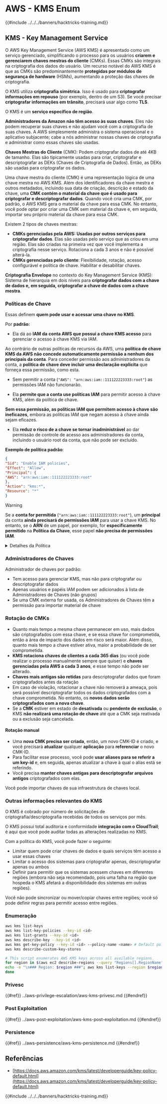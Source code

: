 # AWS - KMS Enum

{{#include ../../../banners/hacktricks-training.md}}

## KMS - Key Management Service

O AWS Key Management Service (AWS KMS) é apresentado como um serviço gerenciado, simplificando o processo para os usuários **criarem e gerenciarem chaves mestras do cliente** (CMKs). Essas CMKs são integrais na criptografia dos dados do usuário. Um recurso notável do AWS KMS é que as CMKs são predominantemente **protegidas por módulos de segurança de hardware** (HSMs), aumentando a proteção das chaves de criptografia.

O KMS utiliza **criptografia simétrica**. Isso é usado para **criptografar informações em repouso** (por exemplo, dentro de um S3). Se você precisar **criptografar informações em trânsito**, precisará usar algo como **TLS**.

O KMS é um **serviço específico de região**.

**Administradores da Amazon não têm acesso às suas chaves**. Eles não podem recuperar suas chaves e não ajudam você com a criptografia de suas chaves. A AWS simplesmente administra o sistema operacional e o aplicativo subjacente; cabe a nós administrar nossas chaves de criptografia e administrar como essas chaves são usadas.

**Chaves Mestras do Cliente** (CMK): Podem criptografar dados de até 4KB de tamanho. Elas são tipicamente usadas para criar, criptografar e descriptografar as DEKs (Chaves de Criptografia de Dados). Então, as DEKs são usadas para criptografar os dados.

Uma chave mestra do cliente (CMK) é uma representação lógica de uma chave mestra no AWS KMS. Além dos identificadores da chave mestra e outros metadados, incluindo sua data de criação, descrição e estado da chave, uma **CMK contém o material da chave que é usado para criptografar e descriptografar dados**. Quando você cria uma CMK, por padrão, o AWS KMS gera o material da chave para essa CMK. No entanto, você pode optar por criar uma CMK sem material da chave e, em seguida, importar seu próprio material da chave para essa CMK.

Existem 2 tipos de chaves mestras:

- **CMKs gerenciadas pela AWS: Usadas por outros serviços para criptografar dados**. Elas são usadas pelo serviço que as criou em uma região. Elas são criadas na primeira vez que você implementa a criptografia nesse serviço. Rotaciona a cada 3 anos e não é possível alterá-la.
- **CMKs gerenciadas pelo cliente**: Flexibilidade, rotação, acesso configurável e política de chave. Habilitar e desabilitar chaves.

**Criptografia Envelope** no contexto do Key Management Service (KMS): Sistema de hierarquia em dois níveis para **criptografar dados com a chave de dados e, em seguida, criptografar a chave de dados com a chave mestra**.

### Políticas de Chave

Essas definem **quem pode usar e acessar uma chave no KMS**.

Por **padrão:**

- Ela dá ao **IAM da** **conta AWS que possui a chave KMS acesso** para gerenciar o acesso à chave KMS via IAM.

Ao contrário de outras políticas de recursos da AWS, uma **política de chave KMS da AWS não concede automaticamente permissão a nenhum dos principais da conta**. Para conceder permissão aos administradores da conta, a **política de chave deve incluir uma declaração explícita** que forneça essa permissão, como esta.

- Sem permitir a conta (`"AWS": "arn:aws:iam::111122223333:root"`) as permissões IAM não funcionarão.

- Ela **permite que a conta use políticas IAM** para permitir acesso à chave KMS, além da política de chave.

**Sem essa permissão, as políticas IAM que permitem acesso à chave são ineficazes**, embora as políticas IAM que negam acesso à chave ainda sejam eficazes.

- Ela **reduz o risco de a chave se tornar inadministrável** ao dar permissão de controle de acesso aos administradores da conta, incluindo o usuário root da conta, que não pode ser excluído.

**Exemplo de política padrão**:
```json
{
"Sid": "Enable IAM policies",
"Effect": "Allow",
"Principal": {
"AWS": "arn:aws:iam::111122223333:root"
},
"Action": "kms:*",
"Resource": "*"
}
```
> [!WARNING]
> Se a **conta for permitida** (`"arn:aws:iam::111122223333:root"`), um **principal** da conta **ainda precisará de permissões IAM** para usar a chave KMS. No entanto, se o **ARN** de um papel, por exemplo, for **especificamente permitido** na **Política da Chave**, esse papel **não precisa de permissões IAM**.

<details>

<summary>Detalhes da Política</summary>

Propriedades de uma política:

- Documento baseado em JSON
- Recurso --> Recursos afetados (pode ser "\*")
- Ação --> kms:Encrypt, kms:Decrypt, kms:CreateGrant ... (permissões)
- Efeito --> Allow/Deny
- Principal --> arn afetado
- Condições (opcional) --> Condição para conceder as permissões

Concessões:

- Permite delegar suas permissões a outro principal AWS dentro de sua conta AWS. Você precisa criá-las usando as APIs do AWS KMS. Pode ser indicado o identificador CMK, o principal beneficiário e o nível de operação necessário (Decrypt, Encrypt, GenerateDataKey...)
- Após a concessão ser criada, um GrantToken e um GrantID são emitidos

**Acesso**:

- Via **política da chave** -- Se isso existir, isso tem **precedência** sobre a política IAM
- Via **política IAM**
- Via **concessões**

</details>

### Administradores de Chaves

Administrador de chaves por padrão:

- Tem acesso para gerenciar KMS, mas não para criptografar ou descriptografar dados
- Apenas usuários e papéis IAM podem ser adicionados à lista de Administradores de Chaves (não grupos)
- Se uma CMK externa for usada, os Administradores de Chaves têm a permissão para importar material de chave

### Rotação de CMKs

- Quanto mais tempo a mesma chave permanecer em uso, mais dados são criptografados com essa chave, e se essa chave for comprometida, então a área de impacto dos dados em risco será maior. Além disso, quanto mais tempo a chave estiver ativa, maior a probabilidade de ser comprometida.
- **KMS rotaciona chaves de clientes a cada 365 dias** (ou você pode realizar o processo manualmente sempre que quiser) e **chaves gerenciadas pela AWS a cada 3 anos**, e esse tempo não pode ser alterado.
- **Chaves mais antigas são retidas** para descriptografar dados que foram criptografados antes da rotação
- Em caso de violação, rotacionar a chave não removerá a ameaça, pois será possível descriptografar todos os dados criptografados com a chave comprometida. No entanto, os **novos dados serão criptografados com a nova chave**.
- Se a **CMK** estiver em estado de **desativada** ou **pendente de** **exclusão**, o KMS **não realizará uma rotação de chave** até que a CMK seja reativada ou a exclusão seja cancelada.

#### Rotação manual

- Uma **nova CMK precisa ser criada**, então, um novo CMK-ID é criado, e você precisará **atualizar** qualquer **aplicação** para **referenciar** o novo CMK-ID.
- Para facilitar esse processo, você pode **usar aliases para se referir a um key-id** e, em seguida, apenas atualizar a chave à qual o alias está se referindo.
- Você precisa **manter chaves antigas para descriptografar arquivos antigos** criptografados com elas.

Você pode importar chaves de sua infraestrutura de chaves local.

### Outras informações relevantes do KMS

O KMS é cobrado por número de solicitações de criptografia/descriptografia recebidas de todos os serviços por mês.

O KMS possui total auditoria e conformidade **integração com o CloudTrail**; é aqui que você pode auditar todas as alterações realizadas no KMS.

Com a política do KMS, você pode fazer o seguinte:

- Limitar quem pode criar chaves de dados e quais serviços têm acesso a usar essas chaves
- Limitar o acesso dos sistemas para criptografar apenas, descriptografar apenas ou ambos
- Definir para permitir que os sistemas acessem chaves em diferentes regiões (embora não seja recomendado, pois uma falha na região que hospeda o KMS afetará a disponibilidade dos sistemas em outras regiões).

Você não pode sincronizar ou mover/copiar chaves entre regiões; você só pode definir regras para permitir acesso entre regiões.

### Enumeração
```bash
aws kms list-keys
aws kms list-key-policies --key-id <id>
aws kms list-grants --key-id <id>
aws kms describe-key --key-id <id>
aws kms get-key-policy --key-id <id> --policy-name <name> # Default policy name is "default"
aws kms describe-custom-key-stores

# This script enumerates AWS KMS keys across all available regions.
for region in $(aws ec2 describe-regions --query "Regions[].RegionName" --output text); do
echo -e "\n### Region: $region ###"; aws kms list-keys --region $region --query "Keys[].KeyId" --output text | tr '\t' '\n';
done
```
### Privesc

{{#ref}}
../aws-privilege-escalation/aws-kms-privesc.md
{{#endref}}

### Post Exploitation

{{#ref}}
../aws-post-exploitation/aws-kms-post-exploitation.md
{{#endref}}

### Persistence

{{#ref}}
../aws-persistence/aws-kms-persistence.md
{{#endref}}

## Referências

- [https://docs.aws.amazon.com/kms/latest/developerguide/key-policy-default.html](https://docs.aws.amazon.com/kms/latest/developerguide/key-policy-default.html)

{{#include ../../../banners/hacktricks-training.md}}
